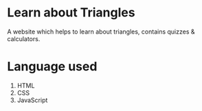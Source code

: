 # Learn about Triangles

A website which helps to learn about triangles, contains quizzes & calculators.

# Language used

1. HTML
2. CSS
3. JavaScript